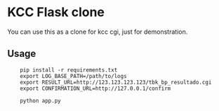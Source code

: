 KCC Flask clone
===============

You can use this as a clone for kcc cgi, just for demonstration.


Usage
-----

```
	pip install -r requirements.txt
	export LOG_BASE_PATH=/path/to/logs
	export RESULT_URL=http://123.123.123.123/tbk_bp_resultado.cgi
	export CONFIRMATION_URL=http://127.0.0.1/confirm

	python app.py
```

